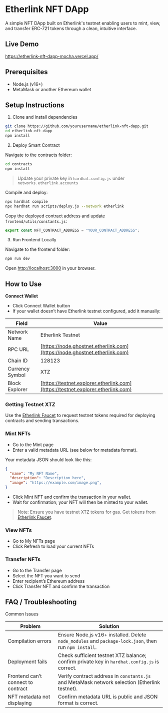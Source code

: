 # Etherlink NFT DApp

A simple NFT DApp built on Etherlink's testnet enabling users to mint, view, and transfer ERC-721 tokens through a clean, intuitive interface.

## Live Demo

<https://etherlink-nft-dapp-mocha.vercel.app/>

## Prerequisites

- Node.js (v16+)
- MetaMask or another Ethereum wallet

## Setup Instructions

1. Clone and install dependencies

```bash
git clone https://github.com/yourusername/etherlink-nft-dapp.git
cd etherlink-nft-dapp
npm install
```

2. Deploy Smart Contract

Navigate to the contracts folder:

```bash
cd contracts
npm install
```

> Update your private key in `hardhat.config.js` under `networks.etherlink.accounts`

Compile and deploy:

```bash
npx hardhat compile
npx hardhat run scripts/deploy.js --network etherlink
```

Copy the deployed contract address and update `frontend/utils/constants.js`:

```js
export const NFT_CONTRACT_ADDRESS = "YOUR_CONTRACT_ADDRESS";
```

3. Run Frontend Locally

Navigate to the frontend folder:

```bash
npm run dev
```

Open <http://localhost:3000> in your browser.

## How to Use

**Connect Wallet**

- Click Connect Wallet button
- If your wallet doesn’t have Etherlink testnet configured, add it manually:

| Field           | Value                                                                            |
| --------------- | -------------------------------------------------------------------------------- |
| Network Name    | Etherlink Testnet                                                                |
| RPC URL         | [https://node.ghostnet.etherlink.com](https://node.ghostnet.etherlink.com)       |
| Chain ID        | 128123                                                                           |
| Currency Symbol | XTZ                                                                              |
| Block Explorer  | [https://testnet.explorer.etherlink.com](https://testnet.explorer.etherlink.com) |

### Getting Testnet XTZ

Use the [Etherlink Faucet](https://faucet.etherlink.com/) to request testnet tokens required for deploying contracts and sending transactions.

### Mint NFTs

- Go to the Mint page
- Enter a valid metadata URL (see below for metadata format).

Your metadata JSON should look like this:

```json
{
  "name": "My NFT Name",
  "description": "Description here",
  "image": "https://example.com/image.png",
}
```

- Click Mint NFT and confirm the transaction in your wallet.
- Wait for confirmation; your NFT will then be minted to your wallet.

> Note: Ensure you have testnet XTZ tokens for gas. Get tokens from [Etherlink Faucet](https://faucet.etherlink.com/).

### View NFTs

- Go to My NFTs page
- Click Refresh to load your current NFTs

### Transfer NFTs

- Go to the Transfer page
- Select the NFT you want to send
- Enter recipient’s Ethereum address
- Click Transfer NFT and confirm the transaction

## FAQ / Troubleshooting

Common Issues

| Problem                            | Solution                                                                                              |
| ---------------------------------- | ----------------------------------------------------------------------------------------------------- |
| Compilation errors                 | Ensure Node.js v16+ installed. Delete `node_modules` and `package-lock.json`, then run `npm install`. |
| Deployment fails                   | Check sufficient testnet XTZ balance; confirm private key in `hardhat.config.js` is correct.          |
| Frontend can’t connect to contract | Verify contract address in `constants.js` and MetaMask network selection (Etherlink testnet).         |
| NFT metadata not displaying        | Confirm metadata URL is public and JSON format is correct.                                            |
